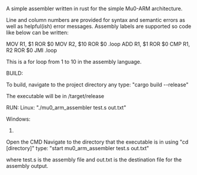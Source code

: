 A simple assembler written in rust for the simple Mu0-ARM architecture.

Line and column numbers are provided for syntax and semantic errors as well
as helpful(ish) error messages.
Assembly labels are supported so code like below can be written:

MOV R1, $1 ROR $0
MOV R2, $10 ROR $0
.loop
ADD R1, $1 ROR $0
CMP R1, R2 ROR $0
JMI .loop

This is a for loop from 1 to 10 in the assembly language.


BUILD:

To build, navigate to the project directory any type:
"cargo build --release"

The executable will be in /target/release

RUN:
Linux: "./mu0_arm_assembler test.s out.txt"

Windows:

1)
  Open the CMD
  Navigate to the directory that the executable is in using "cd [directory]"
  type: "start mu0_arm_assembler test.s out.txt"
  
where test.s is the assembly file and out.txt is the destination file for
the assembly output.

